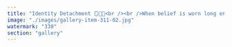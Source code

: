 ```yaml
---
title: "Identity Detachment 🪞🧠🫥<br /><br />When belief is worn long enough, it becomes a face. Not just held— but inhabited.<br /><br />So when the meme cracks… it’s not just the idea that shatters. It’s you.<br /><br />Detaching isn’t loss of conviction. It’s reclaiming authorship of what you used to outsource.<br /><br />There is grief. There is silence. But there is also a path back to self.<br /><br /><br />#SystemicRecalibration <br />#Bitcoin <br />#CryptoSatire <br />#IdentityCrisis <br />#ExitVelocity"
image: "./images/gallery-item-311-02.jpg"
watermark: "330"
section: "gallery"
---
```

